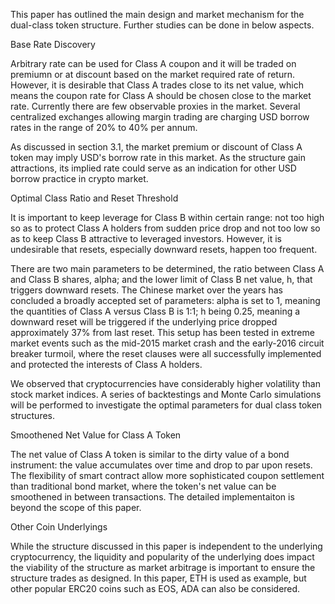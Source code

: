 This paper has outlined the main design and market mechanism for the dual-class token structure. Further studies can be done in below aspects.

Base Rate Discovery

Arbitrary rate can be used for Class A coupon and it will be traded on premiumn or at discount based on the market required rate of return. However, it is desirable that Class A trades close to its net value, which means the coupon rate for Class A should be chosen close to the market rate. Currently there are few observable proxies in the market. Several centralized exchanges allowing margin trading are charging USD borrow rates in the range of 20% to 40% per annum.

As discussed in section 3.1, the market premium or discount of Class A token may imply USD's borrow rate in this market. As the structure gain attractions, its implied rate could serve as an indication for other USD borrow practice in crypto market.

Optimal Class Ratio and Reset Threshold

It is important to keep leverage for Class B within certain range: not too high so as to protect Class A holders from sudden price drop and not too low so as to keep Class B attractive to leveraged investors. However, it is undesirable that resets, especially downward resets, happen too frequent.

There are two main parameters to be determined, the ratio between Class A and Class B shares, alpha; and the lower limit of Class B net value, h, that triggers downward resets. The Chinese market over the years has concluded a broadly accepted set of parameters: alpha is set to 1, meaning the quantities of Class A versus Class B is 1:1; h being 0.25, meaning a downward reset will be triggered if the underlying price dropped approximately 37% from last reset. This setup has been tested in extreme market events such as the mid-2015 market crash and the early-2016 circuit breaker turmoil, where the reset clauses were all successfully implemented and protected the interests of Class A holders.

We observed that cryptocurrencies have considerably higher volatility than stock market indices. A series of backtestings and Monte Carlo simulations will be performed to investigate the optimal parameters for dual class token structures.

Smoothened Net Value for Class A Token

The net value of Class A token is similar to the dirty value of a bond instrument: the value accumulates over time and drop to par upon resets. The flexibility of smart contract allow more sophisticated coupon settlement than traditional bond market, where the token's net value can be smoothened in between transactions. The detailed implementaiton is beyond the scope of this paper.

Other Coin Underlyings

While the structure discussed in this paper is independent to the underlying cryptocurrency, the liquidity and popularity of the underlying does impact the viability of the structure as market arbitrage is important to ensure the structure trades as designed. In this paper, ETH is used as example, but other popular ERC20 coins such as EOS, ADA can also be considered.